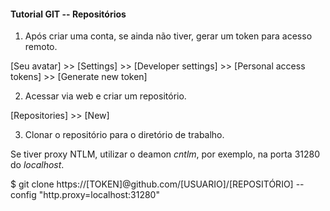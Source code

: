 #### Tutorial GIT -- Repositórios

1. Após criar uma conta, se ainda não tiver, gerar um token para acesso remoto.

[Seu avatar] >> [Settings] >> [Developer settings] >> [Personal access tokens] >> [Generate new token]

2. Acessar via web e criar um repositório.

[Repositories] >> [New]

3. Clonar o repositório para o diretório de trabalho.

Se tiver proxy NTLM, utilizar o deamon _cntlm_, por exemplo, na porta 31280 do _localhost_.

$ git clone https://[TOKEN]@github.com/[USUARIO]/[REPOSITÓRIO] --config "http.proxy=localhost:31280"


